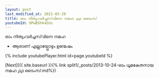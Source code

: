 ```yaml
---
layout: post
last_modified_at: 2021-03-29
title: ഓം നിത്യംവർച്ചസ്‌വിനെ നമഹ ൧൧ ടൈംസ്
youtubeId: 9PwBShk4SUs
---
```

 
 
 ഓം നിത്യംവർച്ചസ്‌വിനെ നമഹ 
 
 -  ആരാണ് എല്ലായ്പ്പോഴും ഉന്മേഷം 
 
  
 
  
 
 
 
 
 
 


{% include youtubePlayer.html id=page.youtubeId %}
 
[Next]({{ site.baseurl }}{% link  split1/_posts/2013-10-24-ഓം ധൂമകേതനായ നമഹ ൧൧ ടൈംസ്.md%})
 
